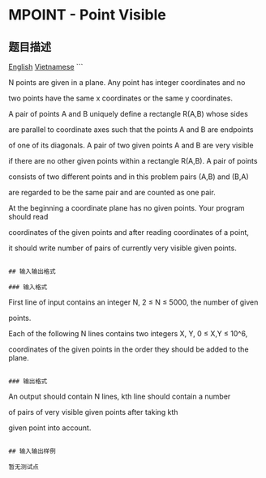 # MPOINT - Point Visible

## 题目描述

[English](/problems/MPOINT/en/) [Vietnamese](/problems/MPOINT/vn/) ```

N points are given in a plane. Any point has integer coordinates and no

two points have the same x coordinates or the same y coordinates.

A pair of points A and B uniquely define a rectangle R(A,B) whose sides

are parallel to coordinate axes such that the points A and B are endpoints

of one of its diagonals. A pair of two given points A and B are very visible

if there are no other given points within a rectangle R(A,B). A pair of points

consists of two different points and in this problem pairs (A,B) and (B,A)

are regarded to be the same pair and are counted as one pair.

At the beginning a coordinate plane has no given points. Your program should read

coordinates of the given points and after reading coordinates of a point,

it should write number of pairs of currently very visible given points.

```

## 输入输出格式

### 输入格式

```

First line of input contains an integer N, 2 ≤ N ≤ 5000, the number of given

points.

Each of the following N lines contains two integers X, Y, 0 ≤ X,Y ≤ 10^6,

coordinates of the given points in the order they should be added to the plane.

```

### 输出格式

```

An output should contain N lines, kth line should contain a number

of pairs of very visible given points after taking kth

given point into account.

```

## 输入输出样例

暂无测试点

